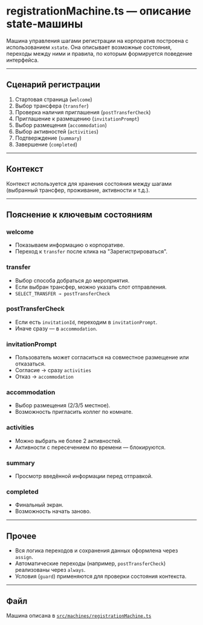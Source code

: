 # registrationMachine.ts — описание state-машины

Машина управления шагами регистрации на корпоратив построена с использованием `xstate`. Она описывает возможные состояния, переходы между ними и правила, по которым формируется поведение интерфейса.

---

## Сценарий регистрации

1. Стартовая страница (`welcome`)
2. Выбор трансфера (`transfer`)
3. Проверка наличия приглашения (`postTransferCheck`)
4. Приглашение к размещению (`invitationPrompt`)
5. Выбор размещения (`accommodation`)
6. Выбор активностей (`activities`)
7. Подтверждение (`summary`)
8. Завершение (`completed`)

---

## Контекст

Контекст используется для хранения состояния между шагами (выбранный трансфер, проживание, активности и т.д.).

---

## Пояснение к ключевым состояниям

### welcome
- Показываем информацию о корпоративе.
- Переход к `transfer` после клика на "Зарегистрироваться".

### transfer
- Выбор способа добраться до мероприятия.
- Если выбран трансфер, можно указать слот отправления.
- `SELECT_TRANSFER → postTransferCheck`

### postTransferCheck
- Если есть `invitationId`, переходим в `invitationPrompt`.
- Иначе сразу — в `accommodation`.

### invitationPrompt
- Пользователь может согласиться на совместное размещение или отказаться.
- Согласие → сразу `activities`
- Отказ → `accommodation`

### accommodation
- Выбор размещения (2/3/5 местное).
- Возможность пригласить коллег по комнате.

### activities
- Можно выбрать не более 2 активностей.
- Активности с пересечением по времени — блокируются.

### summary
- Просмотр введённой информации перед отправкой.

### completed
- Финальный экран.
- Возможность начать заново.

---

## Прочее

- Вся логика переходов и сохранения данных оформлена через `assign`.
- Автоматические переходы (например, `postTransferCheck`) реализованы через `always`.
- Условия (`guard`) применяются для проверки состояния контекста.

---

## Файл
Машина описана в [`src/machines/registrationMachine.ts`](../machines/registrationMachine.ts)
